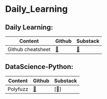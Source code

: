 # Daily_Learning

## Daily Learning:

| **Content** | **Github** | **Substack** |
| --- | --- | --- |
| Github cheatsheet |[🔗](https://github.com/SreeragKolath/gitcommands_cheatsheet)     | [🔗](https://sreerag.substack.com/p/github-cheatsheet)|





## DataScience-Python:

| **Content** | **Github** | **Substack** |
| --- | --- | --- |
|Polyfuzz|[🔗](https://github.com/SreeragKolath/Daily_Learning/tree/main/Polyfuzz)|[🔗]|

